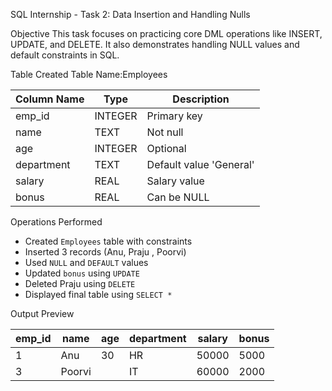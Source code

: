  SQL Internship - Task 2: Data Insertion and Handling Nulls

Objective
This task focuses on practicing core DML operations like INSERT, UPDATE, and DELETE. It also demonstrates handling NULL values and default constraints in SQL.

 Table Created
Table Name:Employees

| Column Name | Type     | Description                     |
|-------------|----------|---------------------------------|
| emp_id      | INTEGER  | Primary key                     |
| name        | TEXT     | Not null                        |
| age         | INTEGER  | Optional                        |
| department  | TEXT     | Default value 'General'         |
| salary      | REAL     | Salary value                    |
| bonus       | REAL     | Can be NULL                     |

Operations Performed
- Created `Employees` table with constraints
- Inserted 3 records (Anu, Praju , Poorvi)
- Used `NULL` and `DEFAULT` values
- Updated `bonus` using `UPDATE`
- Deleted Praju using `DELETE`
- Displayed final table using `SELECT *`

Output Preview

| emp_id | name    | age | department | salary | bonus |
|--------|---------|-----|------------|--------|-------|
| 1      | Anu     | 30  | HR         | 50000  | 5000  |
| 3      | Poorvi  |     | IT         | 60000  | 2000  |



